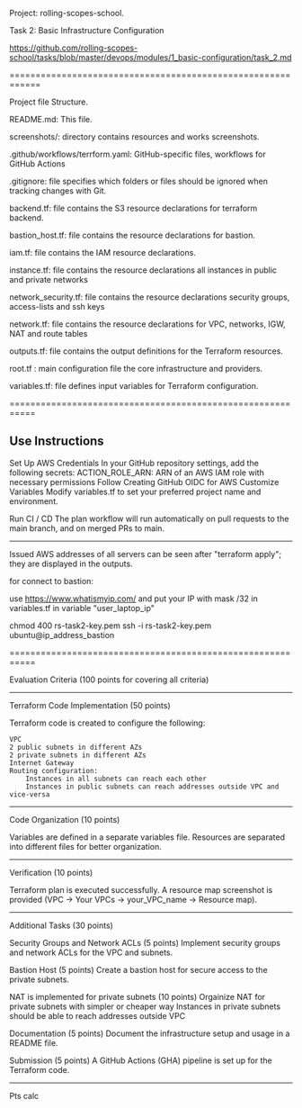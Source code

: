 Project: rolling-scopes-school. 

Task 2: Basic Infrastructure Configuration

https://github.com/rolling-scopes-school/tasks/blob/master/devops/modules/1_basic-configuration/task_2.md

============================================================


Project file Structure.

README.md:    This file.

screenshots/: directory contains resources and works screenshots.

.github/workflows/terrform.yaml: GitHub-specific files,  workflows for GitHub Actions

.gitignore:   file specifies which folders or files should be ignored when tracking changes with Git.

backend.tf:   file contains the S3 resource declarations for terraform backend.

bastion_host.tf: file contains the resource declarations for bastion.

iam.tf:      file contains the IAM resource declarations.

instance.tf: file contains the resource declarations all instances in public and private networks

network_security.tf: file contains the resource declarations security groups, access-lists and ssh keys

network.tf: file contains the resource declarations for VPC, networks, IGW, NAT and route tables

outputs.tf:  file contains the output definitions for the Terraform resources.

root.tf : main configuration file the core infrastructure and providers.

variables.tf: file defines input variables for Terraform configuration.


===========================================================

## Use Instructions

Set Up AWS Credentials In your GitHub repository settings, add the following secrets:
ACTION_ROLE_ARN: ARN of an AWS IAM role with necessary permissions Follow Creating GitHub OIDC for AWS
Customize Variables Modify variables.tf to set your preferred project name and environment. 

Run CI / CD The plan workflow will run automatically on pull requests to the main branch, and on merged PRs to main.

-------------------------------
Issued AWS addresses of all servers can be seen after "terraform apply"; they are displayed in the outputs.

for connect to bastion:

use https://www.whatismyip.com/ and put your IP with mask /32 in variables.tf in variable "user_laptop_ip"

chmod 400 rs-task2-key.pem
ssh -i rs-task2-key.pem ubuntu@ip_address_bastion


===========================================================

Evaluation Criteria (100 points for covering all criteria)

------------------------------

Terraform Code Implementation (50 points)

Terraform code is created to configure the following:

    VPC
    2 public subnets in different AZs
    2 private subnets in different AZs
    Internet Gateway
    Routing configuration:
        Instances in all subnets can reach each other
        Instances in public subnets can reach addresses outside VPC and vice-versa

------------------------------

Code Organization (10 points)

Variables are defined in a separate variables file.
Resources are separated into different files for better organization.

------------------------------

Verification (10 points)

Terraform plan is executed successfully.
A resource map screenshot is provided (VPC -> Your VPCs -> your_VPC_name -> Resource map).

------------------------------

Additional Tasks (30 points)

Security Groups and Network ACLs (5 points)
    Implement security groups and network ACLs for the VPC and subnets.

Bastion Host (5 points)
    Create a bastion host for secure access to the private subnets.

NAT is implemented for private subnets (10 points)
    Orgainize NAT for private subnets with simpler or cheaper way
    Instances in private subnets should be able to reach addresses outside VPC

Documentation (5 points)
    Document the infrastructure setup and usage in a README file.

Submission (5 points)
    A GitHub Actions (GHA) pipeline is set up for the Terraform code.

-----------------------------
Pts calc
 

